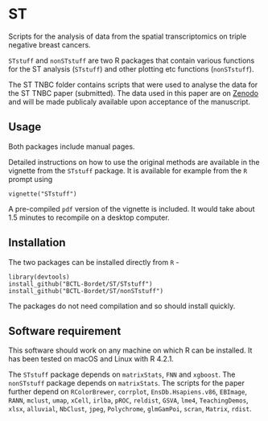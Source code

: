 # ST
Scripts for the analysis of data from the spatial transcriptomics on triple negative breast cancers.

`STstuff` and `nonSTstuff` are two R packages that contain various functions for the ST analysis
(`STstuff`) and other plotting etc functions (`nonSTstuff`).

The ST TNBC folder contains scripts that were used to analyse the data for the ST TNBC paper (submitted).
The data used in this paper are on [Zenodo](https://zenodo.org/records/8135722) and will be
made publicaly available upon acceptance of the manuscript.

## Usage
Both packages include manual pages.

Detailed instructions on how to use the original methods are available in the vignette from the `STstuff` package.
It is available for example from the `R` prompt using
```
vignette("STstuff")
```
A pre-compiled `pdf` version of the vignette is included.
It would take about 1.5 minutes to recompile on a desktop computer.

## Installation
The two packages can be installed directly from `R` -
```
library(devtools)
install_github("BCTL-Bordet/ST/STstuff")
install_github("BCTL-Bordet/ST/nonSTstuff")
```
The packages do not need compilation and so should install quickly.

## Software requirement
This software should work on any machine on which R can be installed. It has been tested on macOS
and Linux with R 4.2.1.

The `STstuff` package depends on `matrixStats`, `FNN` and `xgboost`.
The `nonSTstuff` package depends on `matrixStats`.
The scripts for the paper further depend on `RColorBrewer`, `corrplot`, `EnsDb.Hsapiens.v86`,
  `EBImage`, `RANN`, `mclust`, `umap`, `xCell`, `irlba`, `pROC`, `reldist`, `GSVA`, `lme4`,
  `TeachingDemos`, `xlsx`, `alluvial`, `NbClust`, `jpeg`, `Polychrome`, `glmGamPoi`, `scran`,
  `Matrix`, `rdist`.